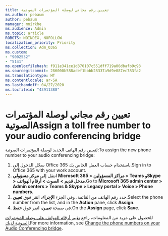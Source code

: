 ```yaml
---
title: تعيين رقم مجاني لوصلة المؤتمرات الصوتية
ms.author: pebaum
author: pebaum
manager: mnirkhe
ms.audience: Admin
ms.topic: article
ROBOTS: NOINDEX, NOFOLLOW
localization_priority: Priority
ms.collection: Adm_O365
ms.custom:
- "9002532"
- "5141"
ms.openlocfilehash: f911e341ce1d370107c551dff719a06dbafb9c93
ms.sourcegitcommit: 286000b588adef1bbbb28337a9d9e087ec783fa2
ms.translationtype: HT
ms.contentlocale: ar-SA
ms.lasthandoff: 04/27/2020
ms.locfileid: "43911388"
---
```

# <a name="assign-a-toll-free-number-to-your-audio-conferencing-bridge"></a><span data-ttu-id="6cb0f-102">تعيين رقم مجاني لوصلة المؤتمرات الصوتية</span><span class="sxs-lookup"><span data-stu-id="6cb0f-102">Assign a toll free number to your audio conferencing bridge</span></span>

<span data-ttu-id="6cb0f-103">لتعيين رقم الهاتف الجديد لوصلة المؤتمرات الصوتية:</span><span class="sxs-lookup"><span data-stu-id="6cb0f-103">To assign the new phone number to your audio conferencing bridge:</span></span>

1. <span data-ttu-id="6cb0f-104">سجّل الدخول إلى Office 365 باستخدام حساب العمل الخاص بك.</span><span class="sxs-lookup"><span data-stu-id="6cb0f-104">Sign in to Office 365 with your work account.</span></span>
2. <span data-ttu-id="6cb0f-105">انتقل إلى **مركز مسؤولي Microsoft 365 > مراكز المسؤولين > Teams وSkype > مدخل قديم > الصوت > أرقام الهواتف**.</span><span class="sxs-lookup"><span data-stu-id="6cb0f-105">Go to **Microsoft 365 admin center > Admin centers > Teams & Skype > Legacy portal > Voice > Phone numbers**.</span></span>
3. <span data-ttu-id="6cb0f-106">حدد رقم الهاتف من القائمة، وفي الجزء **الإجراء**، انقر فوق **تعيين**.</span><span class="sxs-lookup"><span data-stu-id="6cb0f-106">Select the phone number from the list, and in the **Action** pane, click **Assign**.</span></span>
4. <span data-ttu-id="6cb0f-107">في صفحة **تعيين**، انقر فوق **حفظ**.</span><span class="sxs-lookup"><span data-stu-id="6cb0f-107">On the **Assign** page, click **Save**.</span></span>

<span data-ttu-id="6cb0f-108">للحصول على مزيد من المعلومات، راجع [تغيير أرقام الهواتف على وصلة المؤتمرات الصوتية لديك](https://docs.microsoft.com/MicrosoftTeams/change-the-phone-numbers-on-your-audio-conferencing-bridge).</span><span class="sxs-lookup"><span data-stu-id="6cb0f-108">For more information, see [Change the phone numbers on your Audio Conferencing bridge](https://docs.microsoft.com/MicrosoftTeams/change-the-phone-numbers-on-your-audio-conferencing-bridge).</span></span>
